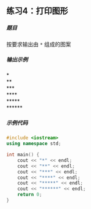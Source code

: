 
## 练习4：打印图形

##### 题目
按要求输出由 `*` 组成的图案

##### 输出示例
<RunningResult>
*<br/>
**<br/>
***<br/>
****<br/>
*****<br/>
******<br/>
</RunningResult>

##### 示例代码

<PasswordProtected>

```cpp
#include <iostream>
using namespace std;

int main() {
    cout << "*" << endl;
    cout << "**" << endl;
    cout << "***" << endl;
    cout << "****" << endl;
    cout << "*****" << endl;
    cout << "******" << endl;
    return 0;
}
```

</PasswordProtected>